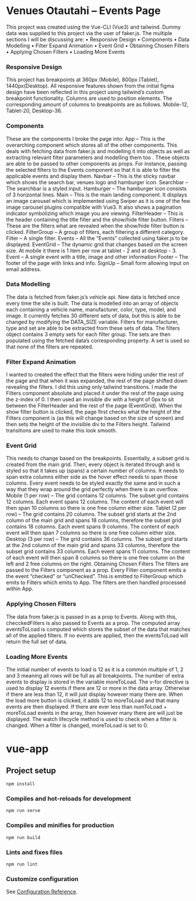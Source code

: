 # Venues Otautahi – Events Page

This project was created using the Vue-CLI (Vue3) and tailwind. Dummy data was supplied to this project via the user of faker.js. The multiple sections I will be discussing are:
• Responsive Design
• Components
• Data Modelling
• Filter Expand Animation
• Event Grid
• Obtaining Chosen Filters
• Applying Chosen Filters
• Loading More Events

### Responsive Design

This project has breakpoints at 360px (Mobile), 800px (Tablet), 1440px(Desktop). All responsive features shown from the initial figma design have been reflected in this project using tailwind’s custom breakpoint functionality. Columns are used to position elements. The corresponding amount of columns to breakpoints are as follows. Mobile-12, Tablet-20, Desktop-36.

### Components

These are the components I broke the page into:
App – This is the overarching component which stores all of the other components. This deals with fetching data from faker.js and modelling it into objects as well as extracting relevant filter parameters and modelling them too . These objects are able to be passed to other components as props. For instance, passing the selected filters to the Events component so that it is able to filter the applicable events and display them.
Navbar – This is the sticky navbar which shows the search bar, venues logo and hamburger icon.
Searchbar – The searchbar is a styled input.
Hamburger – The hamburger icon consists of 3 horizontal lines.
Main – This is the main landing component. It displays an image carousel which is implemented using Swiper as it is one of the few image carousel plugins compatible with Vue3. It also shows a pagination indicator symbolizing which image you are viewing.
FilterHeader – This is the header containing the title filter and the show/hide filter button.
Filters – These are the filters what are revealed when the show/hide filter button is clicked.
FilterGroup – A group of filters, each filtering a different category.
Filter – A single filter.
Events – All the “Events” collected using faker.js to be displayed.
EventGrid – The dynamic grid that changes based on the screen size. At mobile it there is 1 item per row at tablet - 2 and at desktop - 3.
Event – A single event with a title, image and other information
Footer – The footer of the page with links and info.
SignUp – Small form allowing input on email address.

### Data Modelling

The data is fetched from faker.js’s vehicle api. New data is fetched once every time the site is built. The data is modelled into an array of objects each containing a vehicle name, manufacturer, color, type, model, and image. It currently fetches 30 different sets of data, but this is able to be changed by modifying the DATA_SIZE variable. Filters for manufacturer, type and set are able to be extracted from these sets of data. The filters object contains 3 empty sets for each filter group. The sets are then populated using the fetched data’s corresponding property. A set is used so that none of the filters are repeated.

### Filter Expand Animation

I wanted to created the effect that the filters were hiding under the rest of the page and that when it was expanded, the rest of the page shifted down revealing the filters. I did this using only tailwind transitions. I made the Filters component absolute and placed it under the rest of the page using the z-index of 0. I then used an invisible div with a height of 0px to sit between the FilterHeader and the rest of the page (EventGrid). When the show filter button is clicked, the page first checks what the height of the Filters component is (as this will change based on the size of screen) and then sets the height of the invisible div to the Filters height. Tailwind transitions are used to make this look smooth.

### Event Grid

This needs to change based on the breakpoints. Essentially, a subset grid is created from the main grid. Then, every object is iterated through and is styled so that it takes up (spans) a certain number of columns. It needs to span extra columns either side as the hover effect needs to span those columns. Every event needs to be styled exactly the same and in such a way that they wrap around the grid perfectly when there is an overflow.
Mobile (1 per row) – The grid contains 12 columns. The subset grid contains 12 columns. Each event spans 12 columns. The content of each event will then span 10 columns so there is one free column either size.
Tablet (2 per row) – The grid contains 20 columns. The subset grid starts at the 2nd column of the main grid and spans 18 columns, therefore the subset grid contains 18 columns. Each event spans 9 columns. The content of each event will then span 7 columns so there is one free column either size.
Desktop (3 per row) – The grid contains 36 columns. The subset grid starts at the 2nd column of the main grid and spans 33 columns, therefore the subset grid contains 33 columns. Each event spans 11 columns. The content of each event will then span 8 columns so there is one free column on the left and 2 free columns on the right.
Obtaining Chosen Filters
The filters are passed to the Filters component as a prop. Every Filter component emits a the event “checked” or “unChecked”. This is emitted to FilterGroup which emits to Filters which emits to App. The filters are then handled processed within App.

### Applying Chosen Filters

The data from faker.js is passed in as a prop to Events. Along with this, checckedFilters is also passed to Events as a prop. The computed array eventsToLoad is computed which stores the subset of the data that matches all of the applied filters. If no events are applied, then the eventsToLoad will return the full set of data.

### Loading More Events

The initial number of events to load is 12 as it is a common multiple of 1, 2 and 3 meaning all rows will be full as all breakpoints. The number of extra events to display is stored in the variable moreToLoad. The v-for directive is used to display 12 events if there are 12 or more in the data array. Otherwise if there are less than 12, it will just display however many there are. When the load more button is clicked, it adds 12 to moreToLoad and that many events are then displayed. If there are ever less than numToLoad + moreToLoad events in the array, then however many there are will just be displayed. The watch lifecycle method is used to check when a filter is changed. When a filter is changed, moreToLoad is set to 0.

# vue-app

## Project setup

```
npm install
```

### Compiles and hot-reloads for development

```
npm run serve
```

### Compiles and minifies for production

```
npm run build
```

### Lints and fixes files

```
npm run lint
```

### Customize configuration

See [Configuration Reference](https://cli.vuejs.org/config/).

